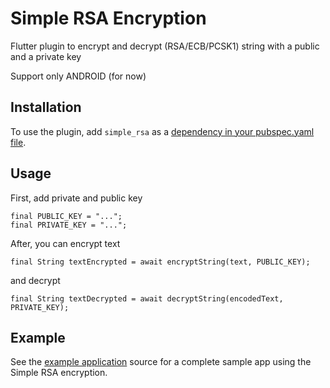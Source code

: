 # Simple RSA Encryption

Flutter plugin to encrypt and decrypt (RSA/ECB/PCSK1) string with a public and a private key 

Support only ANDROID (for now)

## Installation

To use the plugin, add `simple_rsa` as a
[dependency in your pubspec.yaml file](https://flutter.io/platform-plugins/).

## Usage

First, add private and public key

```
final PUBLIC_KEY = "...";
final PRIVATE_KEY = "...";
```

After, you can encrypt text

```final String textEncrypted = await encryptString(text, PUBLIC_KEY);```

and decrypt

```final String textDecrypted = await decryptString(encodedText, PRIVATE_KEY);```

## Example

See the [example application](https://github.com/giandifra/simple_rsa/tree/master/example) source
for a complete sample app using the Simple RSA encryption.
